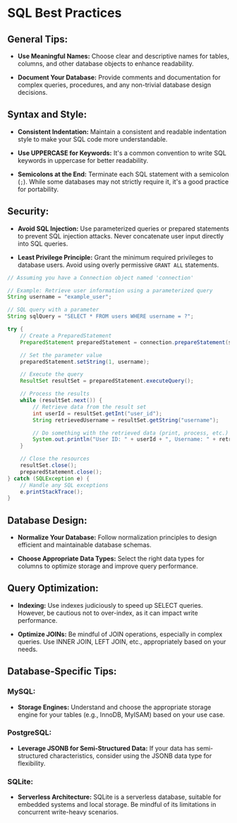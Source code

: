 # SQL Best Practices

## General Tips:

- **Use Meaningful Names:**
  Choose clear and descriptive names for tables, columns, and other database objects to enhance readability.

- **Document Your Database:**
  Provide comments and documentation for complex queries, procedures, and any non-trivial database design decisions.

## Syntax and Style:

- **Consistent Indentation:**
  Maintain a consistent and readable indentation style to make your SQL code more understandable.

- **Use UPPERCASE for Keywords:**
  It's a common convention to write SQL keywords in uppercase for better readability.

- **Semicolons at the End:**
  Terminate each SQL statement with a semicolon (`;`). While some databases may not strictly require it, it's a good practice for portability.

## Security:

- **Avoid SQL Injection:**
  Use parameterized queries or prepared statements to prevent SQL injection attacks. Never concatenate user input directly into SQL queries.

- **Least Privilege Principle:**
  Grant the minimum required privileges to database users. Avoid using overly permissive `GRANT ALL` statements.

```JAVA
// Assuming you have a Connection object named 'connection'

// Example: Retrieve user information using a parameterized query
String username = "example_user";

// SQL query with a parameter
String sqlQuery = "SELECT * FROM users WHERE username = ?";

try {
    // Create a PreparedStatement
    PreparedStatement preparedStatement = connection.prepareStatement(sqlQuery);

    // Set the parameter value
    preparedStatement.setString(1, username);

    // Execute the query
    ResultSet resultSet = preparedStatement.executeQuery();

    // Process the results
    while (resultSet.next()) {
        // Retrieve data from the result set
        int userId = resultSet.getInt("user_id");
        String retrievedUsername = resultSet.getString("username");

        // Do something with the retrieved data (print, process, etc.)
        System.out.println("User ID: " + userId + ", Username: " + retrievedUsername);
    }

    // Close the resources
    resultSet.close();
    preparedStatement.close();
} catch (SQLException e) {
    // Handle any SQL exceptions
    e.printStackTrace();
}

```

## Database Design:

- **Normalize Your Database:**
  Follow normalization principles to design efficient and maintainable database schemas.

- **Choose Appropriate Data Types:**
  Select the right data types for columns to optimize storage and improve query performance.

## Query Optimization:

- **Indexing:**
  Use indexes judiciously to speed up SELECT queries. However, be cautious not to over-index, as it can impact write performance.

- **Optimize JOINs:**
  Be mindful of JOIN operations, especially in complex queries. Use INNER JOIN, LEFT JOIN, etc., appropriately based on your needs.

## Database-Specific Tips:

### MySQL:

- **Storage Engines:**
  Understand and choose the appropriate storage engine for your tables (e.g., InnoDB, MyISAM) based on your use case.

### PostgreSQL:

- **Leverage JSONB for Semi-Structured Data:**
  If your data has semi-structured characteristics, consider using the JSONB data type for flexibility.

### SQLite:

- **Serverless Architecture:**
  SQLite is a serverless database, suitable for embedded systems and local storage. Be mindful of its limitations in concurrent write-heavy scenarios.

